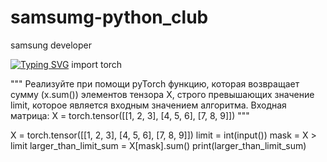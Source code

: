 # samsumg-python_club
samsung developer 
<!---Пример кода-->
[![Typing SVG](https://readme-typing-svg.herokuapp.com?color=%2336BCF7&lines=Computer+science+student)](https://git.io/typing-svg)
import torch

"""
Реализуйте при помощи pyTorch функцию, которая возвращает сумму (x.sum()) элементов тензора X, 
строго превышающих значение limit, которое является входным значением алгоритма.
Входная матрица: X = torch.tensor([[1, 2, 3], [4, 5, 6], [7, 8, 9]])
"""

X = torch.tensor([[1, 2, 3], [4, 5, 6], [7, 8, 9]])
limit = int(input())
mask = X > limit
larger_than_limit_sum = X[mask].sum()
print(larger_than_limit_sum)
